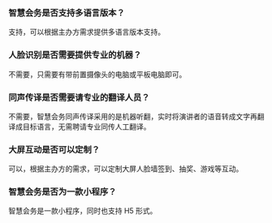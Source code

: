 ### 智慧会务是否支持多语言版本？
支持，可以根据主办方需求提供多语言版本支持。

### 人脸识别是否需要提供专业的机器？
不需要，只需要有带前置摄像头的电脑或平板电脑即可。

### 同声传译是否需要请专业的翻译人员？
不需要，智慧会务同声传译采用的是机器听翻，实时将演讲者的语音转成文字再翻译成目标语言，无需聘请专业同传人工翻译。

### 大屏互动是否可以定制？
可以，根据主办方的需求，可以定制大屏人脸墙签到、抽奖、游戏等互动。

### 智慧会务是否为一款小程序？
智慧会务是一款小程序，同时也支持 H5 形式。

